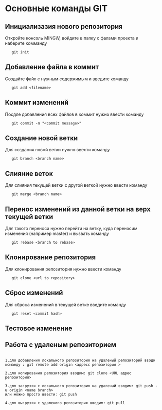 # Основные команды GIT

## Инициализазия нового репозитория

Откройте консоль MINGW, войдите в папку с фалами проекта и наберите комманду 
```
   git init
```

## Добавление файла в коммит

Создайте файл с нужным содержимым и введите команду
```
   git add <filename>
```

## Коммит изменений

Посдле добавления всех файлов в коммит нужно ввести команду
```
   git commit -m "<commit message>"
```

## Создание новой ветки

Для создания новой ветки нужно ввести команду
```
   git branch <branch name>
```

## Слияние веток

Для слияния текущей ветки с другой веткой нужно ввести команду
```
   git merge <branch name>
```

## Перенос изменений из данной ветки на верх текущей ветки

Для такого переноса нужно перейти на ветку, куда переносим изменения (например master)
и вызвать команду 
```
   git rebase <branch to rebase>
```

## Клонирование репозитория

Для клонирования репозитория нужно ввести команду 
```
   git clone <url to repository>
```

## Сброс изменений 

Для сброса изменений в текущей ветке введите команду
```
   git reset <commit hash>
```

## Тестовое изменение

## Работа с удаленым репозиторием 

```

1.для добавления локального репозитория на удаленый репозиторий вводи команду : git remote add origin <адресс репозитория >

2.для копирования репозитория вводим: git clone <URL адрес репозитория>

3.для загрузки с локального репозитория на удаленый вводим: git push -u origin <name branch>
или можно просто ввести: git push

4.для выгрузки с удаленого репозитория вводим: git pull
```